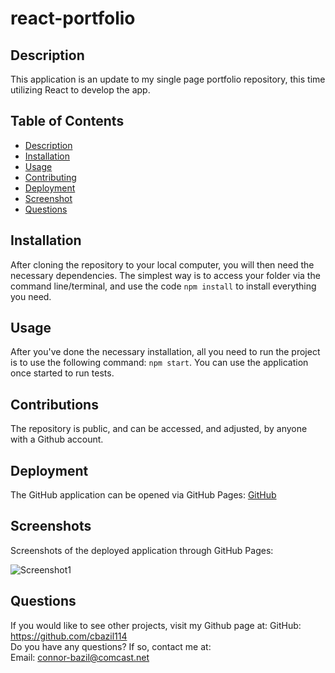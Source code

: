 # react-portfolio

## Description

This application is an update to my single page portfolio repository, this time utilizing React to develop the app. 

## Table of Contents

  * [Description](#description)
  * [Installation](#installation)
  * [Usage](#usage)
  * [Contributing](#contributing)
  * [Deployment](#deployment)
  * [Screenshot](#screenshot)
  * [Questions](#questions)

## Installation

After cloning the repository to your local computer, you will then need the necessary dependencies. The simplest way is to access your folder via the command line/terminal, and use the code ```npm install``` to install everything you need. 

## Usage

After you've done the necessary installation, all you need to run the project is to use the following command:
```npm start```. You can use the application once started to run tests. 

## Contributions

The repository is public, and can be accessed, and adjusted, by anyone with a Github account.

## Deployment

The GitHub application can be opened via GitHub Pages:
[GitHub](https://cbazil114.github.io/react-portfolio)

## Screenshots

Screenshots of the deployed application through GitHub Pages:

![Screenshot1](./src/assets/img/screenshotreactportfolio.png)


## Questions

  If you would like to see other projects, visit my Github page at: GitHub: https://github.com/cbazil114 
  <br>
  Do you have any questions? If so, contact me at: 
  <br>
  Email: connor-bazil@comcast.net